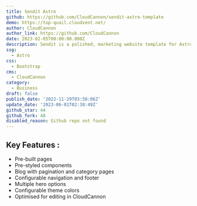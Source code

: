 ```yaml
---
title: Sendit Astro
github: https://github.com/CloudCannon/sendit-astro-template
demo: https://top-quail.cloudvent.net/
author: CloudCannon
author_link: https://github.com/CloudCannon
date: 2023-02-05T00:00:00.000Z
description: Sendit is a polished, marketing website template for Astro
ssg:
  - Astro
css:
  - Bootstrap
cms:
  - CloudCannon
category:
  - Business
draft: false
publish_date: '2022-11-29T03:58:06Z'
update_date: '2023-06-01T02:38:49Z'
github_star: 44
github_fork: 48
disabled_reason: Github repo not found
---
```


## Key Features :

- Pre-built pages
- Pre-styled components
- Blog with pagination and category pages
- Configurable navigation and footer
- Multiple hero options
- Configurable theme colors
- Optimised for editing in CloudCannon
